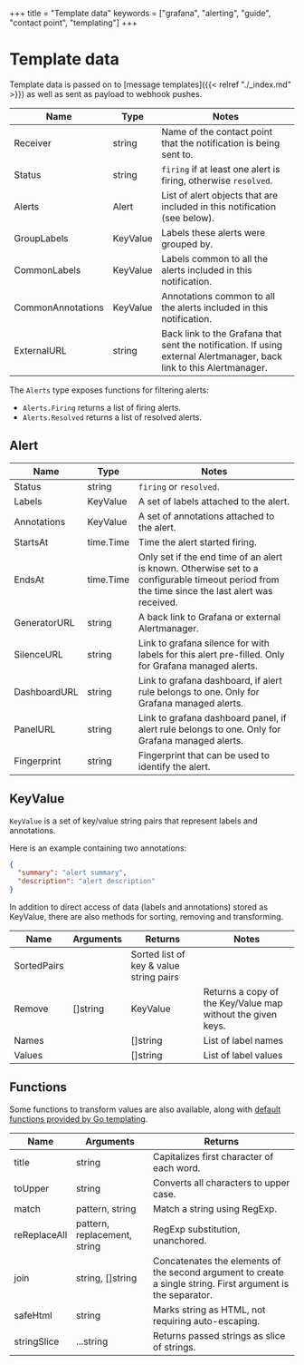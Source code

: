 +++
title = "Template data"
keywords = ["grafana", "alerting", "guide", "contact point", "templating"]
+++


# Template data

Template data is passed on to [message templates]({{< relref "./_index.md" >}}) as well as sent as payload to webhook pushes.

Name              | Type     | Notes
------------------|----------|-----------------------------------------------------------------
Receiver          | string   | Name of the contact point that the notification is being sent to.
Status            | string   | `firing` if at least one alert is firing, otherwise `resolved`.
Alerts            | Alert    | List of alert objects that are included in this notification (see below).
GroupLabels       | KeyValue | Labels these alerts were grouped by.
CommonLabels      | KeyValue | Labels common to all the alerts included in this notification.
CommonAnnotations | KeyValue | Annotations common to all the alerts included in this notification.
ExternalURL       | string   | Back link to the Grafana that sent the notification. If using external Alertmanager, back link to this Alertmanager.

The `Alerts` type exposes functions for filtering alerts:

* `Alerts.Firing` returns a list of firing alerts.
* `Alerts.Resolved` returns a list of resolved alerts.

## Alert

Name         | Type      | Notes
-------------|-----------|---------------------------------------------------------------------
Status       | string    | `firing` or `resolved`.
Labels       | KeyValue  | A set of labels attached to the alert.
Annotations  | KeyValue  | A set of annotations attached to the alert.
StartsAt     | time.Time | Time the alert started firing.
EndsAt       | time.Time | Only set if the end time of an alert is known. Otherwise set to a configurable timeout period from the time since the last alert was received.
GeneratorURL | string    | A back link to Grafana or external Alertmanager.
SilenceURL   | string    | Link to grafana silence for with labels for this alert pre-filled. Only for Grafana managed alerts.
DashboardURL | string    | Link to grafana dashboard, if alert rule belongs to one. Only for Grafana managed alerts.
PanelURL     | string    | Link to grafana dashboard panel, if alert rule belongs to one. Only for Grafana managed alerts.
Fingerprint  | string    | Fingerprint that can be used to identify the alert.

## KeyValue

`KeyValue` is a set of key/value string pairs that represent labels and annotations.

Here is an example containing two annotations:

```json
{
  "summary": "alert summary",
  "description": "alert description"
}
```

In addition to direct access of data (labels and annotations) stored as KeyValue, there are also methods for sorting, removing and transforming.

Name        | Arguments | Returns                                 | Notes
------------|-----------|-----------------------------------------|----------------
SortedPairs |           | Sorted list of key & value string pairs |
Remove      | []string  | KeyValue                                | Returns a copy of the Key/Value map without the given keys.
Names       |           | []string                                | List of label names
Values      |           | []string                                | List of label values

## Functions

Some functions to transform values are also available, along with [default functions provided by Go templating](https://golang.org/pkg/text/template/#hdr-Functions).

Name         | Arguments                    | Returns
-------------|------------------------------|----------------------------------------------
title        | string                       | Capitalizes first character of each word.
toUpper      | string                       | Converts all characters to upper case.
match        | pattern, string              | Match a string using RegExp.
reReplaceAll | pattern, replacement, string | RegExp substitution, unanchored.
join         | string, []string             | Concatenates the elements of the second argument to create a single string. First argument is the separator. 
safeHtml     | string                       | Marks string as HTML, not requiring auto-escaping.
stringSlice  | ...string                    | Returns passed strings as slice of strings.
